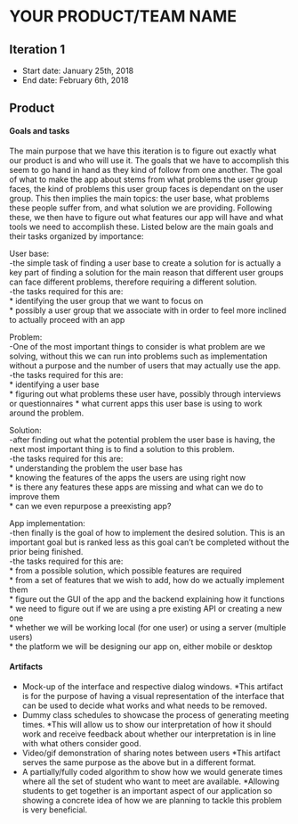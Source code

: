 # YOUR PRODUCT/TEAM NAME

## Iteration 1

 * Start date: January 25th, 2018
 * End date: February 6th, 2018
 
 ## Product
 
 #### Goals and tasks 
The main purpose that we have this iteration is to figure out exactly what our product is and who will use it. The goals that we have to accomplish this seem to go hand in hand as they kind of follow from one another. The goal of what to make the app about stems from what problems the user group faces, the kind of problems this user group faces is dependant on the user group. This then implies the main topics: the user base, what problems these people suffer from, and what solution we are providing. Following these, we then have to figure out what features our app will have and what tools we need to accomplish these. Listed below are the main goals and their tasks organized by importance:

User base:  
-the simple task of finding a user base to create a solution for is actually a key part of finding a solution for the main reason that different user groups can face different problems, therefore requiring a different solution.  
-the tasks required for this are:  
	* identifying the user group that we want to focus on  
	* possibly a user group that we associate with in order to feel more inclined to actually proceed with an app

Problem:  
-One of the most important things to consider is what problem are we solving, without this we can run into problems such as implementation without a purpose and the number of users that may actually use the app.  
-the tasks required for this are:  
	* identifying a user base  
	* figuring out what problems these user have, possibly through  interviews or questionnaires
	* what current apps this user base is using to work around the problem.

Solution:  
-after finding out what the potential problem the user base is having, the next most important thing is to find a solution to this problem.  
-the tasks required for this are:  
	* understanding the problem the user base has  
	* knowing the features of the apps the users are using right now  
	* is there any features these apps are missing and what can we do to improve them  
	* can we even repurpose a preexisting app?

App implementation:  
-then finally is the goal of how to implement the desired solution. This is an important goal but is ranked less as this goal can’t be completed without the prior being finished.  
-the tasks required for this are:  
	* from a possible solution, which possible features are required  
	* from a set of features that we wish to add, how do we actually implement them  
	* figure out the GUI of the app and the backend explaining how it functions  
	* we need to figure out if we are using a pre existing API or creating a new one  
	* whether we will be working local (for one user) or using a server (multiple users)  
	* the platform we will be designing our app on, either mobile or desktop

#### Artifacts

* Mock-up of the interface and respective dialog windows.
*This artifact is for the purpose of having a visual representation of the interface that can be used to decide what works and what needs to be removed. 
* Dummy class schedules to showcase the process of generating meeting times.
*This will allow us to show our interpretation of how it should work and receive feedback about whether our interpretation is in line with what others consider good.
* Video/gif demonstration of sharing notes between users
*This artifact serves the same purpose as the above but in a different format.
* A partially/fully coded algorithm to show how we would generate times where all the set of student who want to meet are available.
*Allowing students to get together is an important aspect of our application so showing a concrete idea of how we are planning to tackle this problem is very beneficial.
